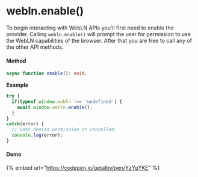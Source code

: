 # webln.enable()

To begin interacting with WebLN APIs you'll first need to enable the provider. Calling `webln.enable()` will prompt the user for permission to use the WebLN capabilities of the browser. After that you are free to call any of the other API methods.&#x20;

#### Method&#x20;

```typescript
async function enable(): void;
```

**Example**

```javascript
try {
  if(typeof window.webln !== 'undefined') {
    await window.webln.enable();
  }
}
catch(error) {
  // User denied permission or cancelled 
  console.log(error);
}
```

#### Demo

{% embed url="https://codepen.io/getalby/pen/YzYgYKE" %}
